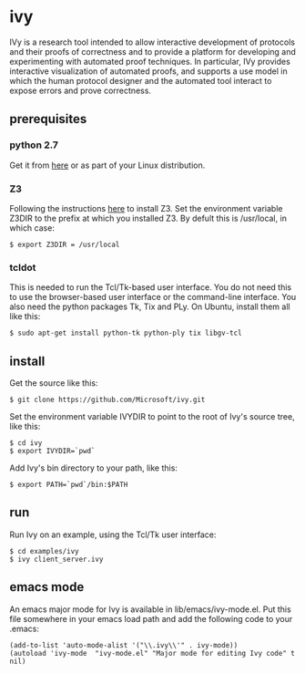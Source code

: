 # ivy

IVy is a research tool intended to allow interactive development of
protocols and their proofs of correctness and to provide a platform
for developing and experimenting with automated proof techniques. In
particular, IVy provides interactive visualization of automated
proofs, and supports a use model in which the human protocol designer
and the automated tool interact to expose errors and prove
correctness.

## prerequisites

### python 2.7

Get it from [here](https://www.python.org/downloads) or as part of
your Linux distribution.

### Z3

Following the instructions [here](https://github.com/Z3Prover/z3) to
install Z3. Set the environment variable Z3DIR to the prefix at which
you installed Z3. By defult this is /usr/local, in which case:

    $ export Z3DIR = /usr/local

### tcldot

This is needed to run the Tcl/Tk-based user interface. You do not need
this to use the browser-based user interface or the command-line
interface. You also need the python packages Tk, Tix and PLy. On
Ubuntu, install them all like this:

    $ sudo apt-get install python-tk python-ply tix libgv-tcl

## install

Get the source like this:

    $ git clone https://github.com/Microsoft/ivy.git

Set the environment variable IVYDIR to point to the root of Ivy's
source tree, like this:

    $ cd ivy
    $ export IVYDIR=`pwd`

Add Ivy's bin directory to your path, like this:

    $ export PATH=`pwd`/bin:$PATH

## run

Run Ivy on an example, using the Tcl/Tk user interface:

    $ cd examples/ivy
    $ ivy client_server.ivy

## emacs mode

An emacs major mode for Ivy is available in lib/emacs/ivy-mode.el. Put this file
somewhere in your emacs load path and add the following code to your
.emacs:

    (add-to-list 'auto-mode-alist '("\\.ivy\\'" . ivy-mode))
    (autoload 'ivy-mode  "ivy-mode.el" "Major mode for editing Ivy code" t nil)




